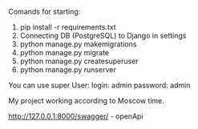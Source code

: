 Comands for starting:
1) pip install -r requirements.txt
2) Connecting DB (PostgreSQL) to Django in settings
3) python manage.py makemigrations
4) python manage.py migrate
5) python manage.py createsuperuser 
6) python manage.py runserver

You can use super User:
    login: admin
    password: admin

My project working according to Moscow time.

http://127.0.0.1:8000/swagger/ - openApi